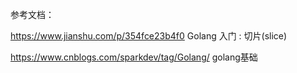 
参考文档：

https://www.jianshu.com/p/354fce23b4f0  Golang 入门 : 切片(slice)

https://www.cnblogs.com/sparkdev/tag/Golang/   golang基础
